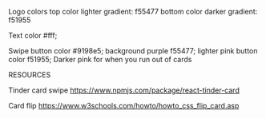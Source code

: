 Logo colors
top color lighter gradient: f55477
bottom color darker gradient: f51955

Text color
#fff;

Swipe button color
#9198e5; background purple
f55477; lighter pink button color
f51955; Darker pink for when you run out of cards

RESOURCES

Tinder card swipe
https://www.npmjs.com/package/react-tinder-card

Card flip
https://www.w3schools.com/howto/howto_css_flip_card.asp

